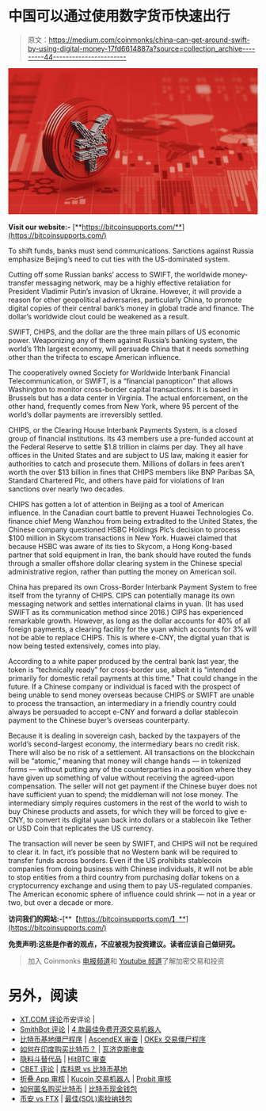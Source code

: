 # 中国可以通过使用数字货币快速出行

> 原文：<https://medium.com/coinmonks/china-can-get-around-swift-by-using-digital-money-17fd6614887a?source=collection_archive---------44----------------------->

![](img/372a800540fdb756009474468b454d24.png)

**Visit our website:-** [**https://bitcoinsupports.com/**](https://bitcoinsupports.com/)

To shift funds, banks must send communications. Sanctions against Russia emphasize Beijing’s need to cut ties with the US-dominated system.

Cutting off some Russian banks’ access to SWIFT, the worldwide money-transfer messaging network, may be a highly effective retaliation for President Vladimir Putin’s invasion of Ukraine. However, it will provide a reason for other geopolitical adversaries, particularly China, to promote digital copies of their central bank’s money in global trade and finance. The dollar’s worldwide clout could be weakened as a result.

SWIFT, CHIPS, and the dollar are the three main pillars of US economic power. Weaponizing any of them against Russia’s banking system, the world’s 11th largest economy, will persuade China that it needs something other than the trifecta to escape American influence.

The cooperatively owned Society for Worldwide Interbank Financial Telecommunication, or SWIFT, is a “financial panopticon” that allows Washington to monitor cross-border capital transactions. It is based in Brussels but has a data center in Virginia. The actual enforcement, on the other hand, frequently comes from New York, where 95 percent of the world’s dollar payments are irreversibly settled.

CHIPS, or the Clearing House Interbank Payments System, is a closed group of financial institutions. Its 43 members use a pre-funded account at the Federal Reserve to settle $1.8 trillion in claims per day. They all have offices in the United States and are subject to US law, making it easier for authorities to catch and prosecute them. Millions of dollars in fees aren’t worth the over $13 billion in fines that CHIPS members like BNP Paribas SA, Standard Chartered Plc, and others have paid for violations of Iran sanctions over nearly two decades.

CHIPS has gotten a lot of attention in Beijing as a tool of American influence. In the Canadian court battle to prevent Huawei Technologies Co. finance chief Meng Wanzhou from being extradited to the United States, the Chinese company questioned HSBC Holdings Plc’s decision to process $100 million in Skycom transactions in New York. Huawei claimed that because HSBC was aware of its ties to Skycom, a Hong Kong-based partner that sold equipment in Iran, the bank should have routed the funds through a smaller offshore dollar clearing system in the Chinese special administrative region, rather than putting the money on American soil.

China has prepared its own Cross-Border Interbank Payment System to free itself from the tyranny of CHIPS. CIPS can potentially manage its own messaging network and settles international claims in yuan. (It has used SWIFT as its communication method since 2016.) CIPS has experienced remarkable growth. However, as long as the dollar accounts for 40% of all foreign payments, a clearing facility for the yuan which accounts for 3% will not be able to replace CHIPS. This is where e-CNY, the digital yuan that is now being tested extensively, comes into play.

According to a white paper produced by the central bank last year, the token is “technically ready” for cross-border use, albeit it is “intended primarily for domestic retail payments at this time.” That could change in the future. If a Chinese company or individual is faced with the prospect of being unable to send money overseas because CHIPS or SWIFT are unable to process the transaction, an intermediary in a friendly country could always be persuaded to accept e-CNY and forward a dollar stablecoin payment to the Chinese buyer’s overseas counterparty.

Because it is dealing in sovereign cash, backed by the taxpayers of the world’s second-largest economy, the intermediary bears no credit risk. There will also be no risk of a settlement. All transactions on the blockchain will be “atomic,” meaning that money will change hands — in tokenized forms — without putting any of the counterparties in a position where they have given up something of value without receiving the agreed-upon compensation. The seller will not get payment if the Chinese buyer does not have sufficient yuan to spend; the middleman will not lose money. The intermediary simply requires customers in the rest of the world to wish to buy Chinese products and assets, for which they will be forced to give e-CNY, to convert its digital yuan back into dollars or a stablecoin like Tether or USD Coin that replicates the US currency.

The transaction will never be seen by SWIFT, and CHIPS will not be required to clear it. In fact, it’s possible that no Western bank will be required to transfer funds across borders. Even if the US prohibits stablecoin companies from doing business with Chinese individuals, it will not be able to stop entities from a third country from purchasing dollar tokens on a cryptocurrency exchange and using them to pay US-regulated companies. The American economic sphere of influence could shrink — not in a year or two, but over a decade or more.

**访问我们的网站:-**[**【https://bitcoinsupports.com/】**](https://bitcoinsupports.com/)

**免责声明:这些是作者的观点，不应被视为投资建议。读者应该自己做研究。**

> 加入 Coinmonks [电报频道](https://t.me/coincodecap)和 [Youtube 频道](https://www.youtube.com/c/coinmonks/videos)了解加密交易和投资

# 另外，阅读

*   [XT.COM 评论](https://coincodecap.com/profittradingapp-for-binance)币安评论 |
*   [SmithBot 评论](https://coincodecap.com/smithbot-review) | [4 款最佳免费开源交易机器人](https://coincodecap.com/free-open-source-trading-bots)
*   [比特币基地僵尸程序](/coinmonks/coinbase-bots-ac6359e897f3) | [AscendEX 审查](/coinmonks/ascendex-review-53e829cf75fa) | [OKEx 交易僵尸程序](/coinmonks/okex-trading-bots-234920f61e60)
*   [如何在印度购买比特币？](/coinmonks/buy-bitcoin-in-india-feb50ddfef94) | [瓦济克斯审查](/coinmonks/wazirx-review-5c811b074f5b)
*   [隐料斗替代品](/coinmonks/cryptohopper-alternatives-d67287b16d27) | [HitBTC 审查](/coinmonks/hitbtc-review-c5143c5d53c2)
*   [CBET 评论](https://coincodecap.com/cbet-casino-review) | [库科恩 vs 比特币基地](https://coincodecap.com/kucoin-vs-coinbase)
*   [折叠 App 审核](https://coincodecap.com/fold-app-review) | [Kucoin 交易机器人](/coinmonks/kucoin-trading-bot-automate-your-trades-8cf0ca2138e0) | [Probit 审核](https://coincodecap.com/probit-review)
*   [如何匿名购买比特币](https://coincodecap.com/buy-bitcoin-anonymously) | [比特币现金钱包](https://coincodecap.com/bitcoin-cash-wallets)
*   [币安 vs FTX](https://coincodecap.com/binance-vs-ftx) | [最佳(SOL)索拉纳钱包](https://coincodecap.com/solana-wallets)